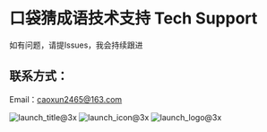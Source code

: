 # 口袋猜成语技术支持 Tech Support
如有问题，请提Issues，我会持续跟进

## 联系方式：
Email：caoxun2465@163.com

![launch_title@3x](https://github.com/caoxun2465/kdccy/assets/140052561/ad8d8132-a643-4659-a2c8-d351ddefd3a9)
![launch_icon@3x](https://github.com/caoxun2465/kdccy/assets/140052561/bbe9f897-3858-4d52-91e5-70520398838d)
![launch_logo@3x](https://github.com/caoxun2465/kdccy/assets/140052561/441ac632-5562-4cd1-84ac-bf0ea2ae4c57)
